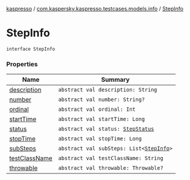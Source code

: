 [kaspresso](../../index.md) / [com.kaspersky.kaspresso.testcases.models.info](../index.md) / [StepInfo](./index.md)

# StepInfo

`interface StepInfo`

### Properties

| Name | Summary |
|---|---|
| [description](description.md) | `abstract val description: String` |
| [number](number.md) | `abstract val number: String?` |
| [ordinal](ordinal.md) | `abstract val ordinal: Int` |
| [startTime](start-time.md) | `abstract val startTime: Long` |
| [status](status.md) | `abstract val status: `[`StepStatus`](../../com.kaspersky.kaspresso.testcases.models/-step-status/index.md) |
| [stopTime](stop-time.md) | `abstract val stopTime: Long` |
| [subSteps](sub-steps.md) | `abstract val subSteps: List<`[`StepInfo`](./index.md)`>` |
| [testClassName](test-class-name.md) | `abstract val testClassName: String` |
| [throwable](throwable.md) | `abstract val throwable: Throwable?` |
